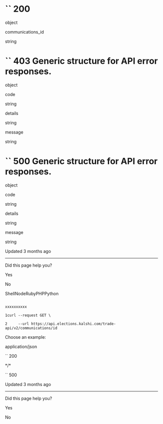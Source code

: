 # `` 200

object

communications\_id

string

# `` 403      Generic structure for API error responses.

object

code

string

details

string

message

string

# `` 500      Generic structure for API error responses.

object

code

string

details

string

message

string

Updated 3 months ago

* * *

Did this page help you?

Yes

No

ShellNodeRubyPHPPython

```

xxxxxxxxxx

1curl --request GET \

2     --url https://api.elections.kalshi.com/trade-api/v2/communications/id

```

Choose an example:

application/json

`` 200

\*/\*

`` 500

Updated 3 months ago

* * *

Did this page help you?

Yes

No